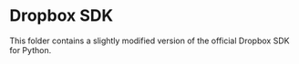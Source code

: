 # Dropbox SDK #
This folder contains a slightly modified version of the official Dropbox SDK for Python.

